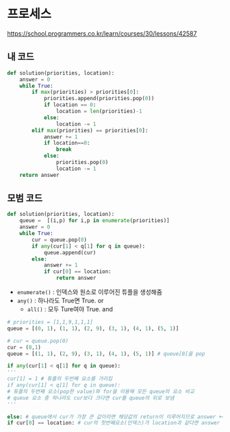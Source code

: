 # 프로세스

https://school.programmers.co.kr/learn/courses/30/lessons/42587

## 내 코드

```python
def solution(priorities, location):
    answer = 0
    while True:
        if max(priorities) > priorities[0]:
            priorities.append(priorities.pop(0))
            if location == 0:
                location = len(priorities)-1
            else:
                location -= 1
        elif max(priorities) == priorities[0]:
            answer += 1
            if location==0:
                break
            else:
                priorities.pop(0)
                location -= 1
    return answer
```

## 모범 코드

```python
def solution(priorities, location):
    queue =  [(i,p) for i,p in enumerate(priorities)]
    answer = 0
    while True:
        cur = queue.pop(0)
        if any(cur[1] < q[1] for q in queue):
            queue.append(cur)
        else:
            answer += 1
            if cur[0] == location:
                return answer
```

- `enumerate()` : 인덱스와 원소로 이루어진 튜플을 생성해줌
- `any()` : 하나라도 True면 True. or
    - `all()` : 모두 Ture여야 True. and

```python
# priorities = [1,1,9,1,1,1]
queue = [(0, 1), (1, 1), (2, 9), (3, 1), (4, 1), (5, 1)]

# cur = queue.pop(0)
cur = (0,1)
queue = [(1, 1), (2, 9), (3, 1), (4, 1), (5, 1)] # queue[0]을 pop

if any(cur[1] < q[1] for q in queue):
'''
cur[1] = 1 # 튜플의 두번째 요소를 가리킴
if any(cur[1] < q[1] for q in queue):
# 튜플의 두번째 요소(pop한 value)와 for을 이용해 모든 queue의 요소 비교
# queue 요소 중 하나라도 cur보다 크다면 cur를 queue의 뒤로 보냄
'''

else: # queue에서 cur가 가장 큰 값이라면 해당값의 return이 이루어지므로 answer += 1
if cur[0] == location: # cur의 첫번째요소(인덱스)가 location과 같다면 answer 반환
```
